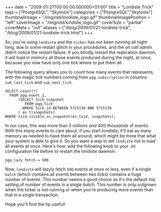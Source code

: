 +++
date = "2009-01-21T00:00:00.000000+01:00"
title = "Londiste Trick"
tags = ["PostgreSQL", "Skytools"]
categories = ["PostgreSQL","Skytools"]
thumbnailImage = "/img/old/londiste_logo.gif"
thumbnailImagePosition = "left"
coverImage = "/img/old/londiste_logo.gif"
coverSize = "partial"
coverMeta = "out"
aliases = ["/blog/2009/01/21-londiste-trick",
           "/blog/2009/01/21-londiste-trick.html"]
+++

So, you're using 
`londiste` and the 
`ticker` has not been running all night
long, due to some restart glitch in your procedures, and the 
*on call* admin
didn't notice the restart failure. If you blindly restart the replication
daemon, it will load in memory all those events produced during the night,
at once, because you now have only one tick where to put them all.

The following query allows you to count how many events that represents,
with the magic tick numbers coming from 
`pgq.subscription` in columns
`sub_last_tick` and 
`sub_next_tick`.

~~~
SELECT count(*) 
  FROM pgq.event_1, 
      (SELECT tick_snapshot
         FROM pgq.tick
        WHERE tick_id BETWEEN 5715138 AND 5715139
      ) as t(snapshots)
WHERE txid_visible_in_snapshot(ev_txid, snapshots);
~~~


In our case, this was more than 
*5 millions and 400 thousands* of events. With
this many events to care about, if you start londiste, it'll eat as many
memory as needed to have them all around, which might be more that what your
system is able to give it. So you want a way to tell 
`londiste` not to load
all events at once. Here's how: add the following knob to your 
*.ini*
configuration file before to restart the londiste daemon:

~~~
pgq_lazy_fetch = 500
~~~


Now, 
`londiste` will lazyly fetch 
`500` events at once or less, even if a single
`batch` (which contains all 
*events* between two 
*ticks*) contains a huge number
of events. This number seems a good choice as it's the default 
`PGQ` setting
of number of events in a single 
*batch*. This number is only outgrown when the
ticker is not running or when you're producing more 
*events* than that in a
single transaction.

Hope you'll find the tip useful!
